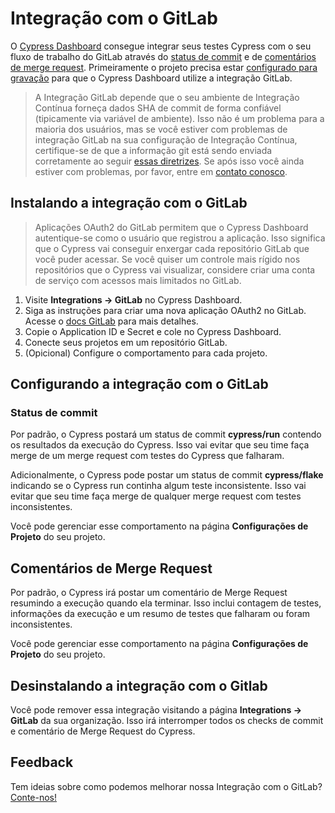 # Integração com o GitLab

[//]: <> (TODO - Adicionar links traduzidos Dashboard, status de commit, comentários de merge request e config para gravação)

O [Cypress Dashboard](https://on.cypress.io/dashboard) consegue integrar seus testes Cypress com o seu fluxo 
de trabalho do GitLab através do [status de commit](https://docs.cypress.io/guides/dashboard/gitlab-integration#Commit-statuses)
e de [comentários de merge request](https://docs.cypress.io/guides/dashboard/gitlab-integration#Merge-Request-comments).
Primeiramente o projeto precisa estar [configurado para gravação](https://docs.cypress.io/guides/dashboard/projects) 
para que o Cypress Dashboard utilize a integração GitLab.

> A Integração GitLab depende que o seu ambiente de Integração Contínua forneça dados SHA de 
commit de forma confiável (tipicamente via variável de ambiente). Isso não é um problema para a maioria dos usuários, 
mas se você estiver com problemas de integração GitLab na sua configuração de Integração Contínua, certifique-se de que
a informação git está sendo enviada corretamente ao seguir 
[essas diretrizes](https://docs.cypress.io/guides/continuous-integration/introduction#Git-information).
Se após isso você ainda estiver com problemas, por favor, entre em [contato conosco](mailto:hello@cypress.io).

## Instalando a integração com o GitLab

> Aplicações OAuth2 do GitLab permitem que o Cypress Dashboard autentique-se como o usuário que registrou a 
aplicação. Isso significa que o Cypress vai conseguir enxergar cada repositório GitLab que você puder acessar.
Se você quiser um controle mais rígido nos repositórios que o Cypress vai visualizar, considere criar uma conta 
de serviço com acessos mais limitados no GitLab.

1. Visite **Integrations -> GitLab** no Cypress Dashboard.
2. Siga as instruções para criar uma nova aplicação OAuth2 no GitLab. Acesse o 
[docs GitLab](https://docs.gitlab.com/ee/integration/oauth_provider.html#adding-an-application-through-the-profile) 
para mais detalhes.
3. Copie o Application ID e Secret e cole no Cypress Dashboard.
4. Conecte seus projetos em um repositório GitLab.
5. (Opicional) Configure o comportamento para cada projeto.

## Configurando a integração com o GitLab

### Status de commit

Por padrão, o Cypress postará um status de commit **cypress/run** contendo os resultados da execução do Cypress. 
Isso vai evitar que seu time faça merge de um merge request com testes do Cypress que falharam.

Adicionalmente, o Cypress pode postar um status de commit **cypress/flake** indicando se o Cypress run continha algum 
teste inconsistente. Isso vai evitar que seu time faça merge de qualquer merge request com testes inconsistentes.

Você pode gerenciar esse comportamento na página **Configurações de Projeto** do seu projeto.

## Comentários de Merge Request

Por padrão, o Cypress irá postar um comentário de Merge Request resumindo a execução quando ela terminar. Isso
inclui contagem de testes, informações da execução e um resumo de testes que falharam ou foram inconsistentes.

Você pode gerenciar esse comportamento na página **Configurações de Projeto** do seu projeto.

## Desinstalando a integração com o Gitlab

Você pode remover essa integração visitando a página **Integrations -> GitLab** da sua organização. Isso irá interromper
todos os checks de commit e comentário de Merge Request do Cypress.

## Feedback

Tem ideias sobre como podemos melhorar nossa Integração com o GitLab? [Conte-nos!](https://portal.productboard.com/cypress-io/1-cypress-dashboard/c/48-gitlab-integration?utm_medium=social&utm_source=portal_share)
